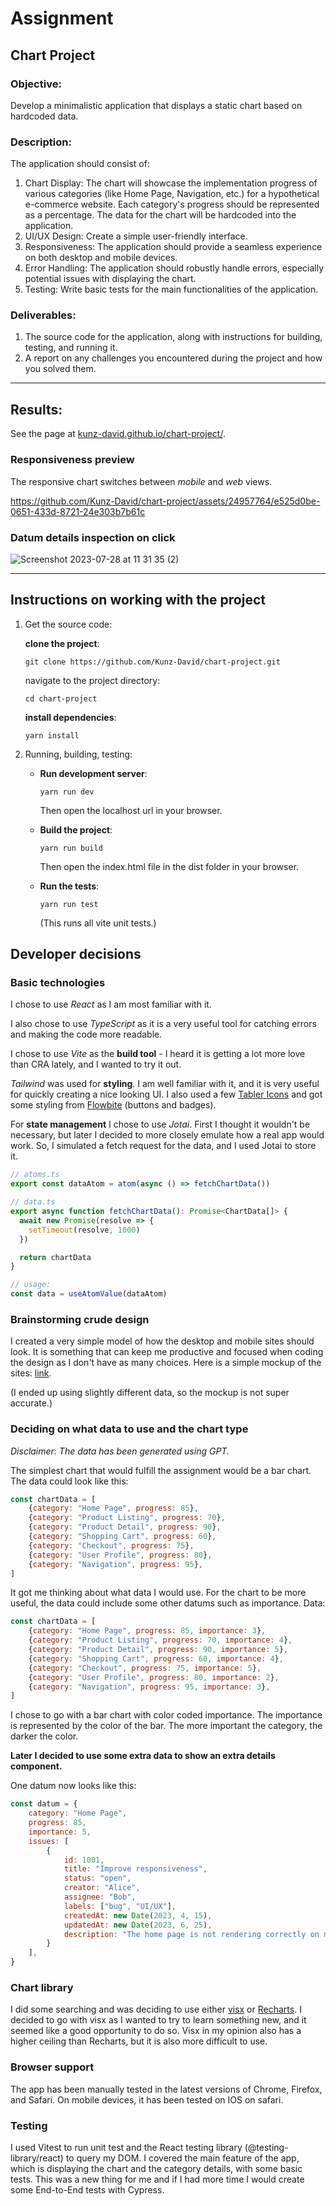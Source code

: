 # Assignment

## Chart Project

### Objective:

Develop a minimalistic application that displays a static chart based on hardcoded data.

### Description:

The application should consist of:

1) Chart Display: The chart will showcase the implementation progress of various categories (like Home Page, Navigation,
   etc.) for a hypothetical e-commerce website. Each category's progress should be represented as a percentage. The data
   for the chart will be hardcoded into the application.
2) UI/UX Design: Create a simple user-friendly interface.
3) Responsiveness: The application should provide a seamless experience on both desktop and mobile devices.
4) Error Handling: The application should robustly handle errors, especially potential issues with displaying the chart.
5) Testing: Write basic tests for the main functionalities of the application.

### Deliverables:

1) The source code for the application, along with instructions for building, testing, and running it.
2) A report on any challenges you encountered during the project and how you solved them.

---

## Results:

See the page at [kunz-david.github.io/chart-project/](kunz-david.github.io/chart-project/).

### Responsiveness preview
The responsive chart switches between *mobile* and *web* views.

https://github.com/Kunz-David/chart-project/assets/24957764/e525d0be-0651-433d-8721-24e303b7b61c

### Datum details inspection on click
![Screenshot 2023-07-28 at 11 31 35 (2)](https://github.com/Kunz-David/chart-project/assets/24957764/fc1e8fbe-1afe-43ef-aa46-2ab55f621566)

---

## Instructions on working with the project

1) Get the source code:

   **clone the project**:
    ```
    git clone https://github.com/Kunz-David/chart-project.git
    ```
   navigate to the project directory:
    ```
    cd chart-project
    ```

   **install dependencies**:
    ```
    yarn install
    ```

2) Running, building, testing:

    - **Run development server**:
        ```
       yarn run dev
       ```
      Then open the localhost url in your browser.

    - **Build the project**:
        ```
       yarn run build
        ```
      Then open the index.html file in the dist folder in your browser.

    - **Run the tests**:
        ```
        yarn run test
        ```
      (This runs all vite unit tests.)

## Developer decisions

### Basic technologies

I chose to use _React_ as I am most familiar with it.

I also chose to use _TypeScript_ as it is a very useful tool for catching errors and making the code more readable.

I chose to use _Vite_ as the **build tool** - I heard it is getting a lot more love than CRA lately, and I wanted to try
it
out.

_Tailwind_ was used for **styling**. I am well familiar with it, and it is very useful for quickly creating a nice
looking UI. I also used a few [Tabler Icons](https://tabler.io/icons) and got some styling from [Flowbite](https://flowbite.com/) (buttons and badges). 

For **state management** I chose to use _Jotai_. First I thought it wouldn't be necessary, but later I decided to more
closely emulate how a real app would work. So, I simulated a fetch request for the data, and I used Jotai to store it.

```ts
// atoms.ts
export const dataAtom = atom(async () => fetchChartData())

// data.ts
export async function fetchChartData(): Promise<ChartData[]> {
  await new Promise(resolve => {
    setTimeout(resolve, 1000)
  })

  return chartData
}

// usage:
const data = useAtomValue(dataAtom)
```

### Brainstorming crude design

I created a very simple model of how the desktop and mobile sites should look.
It is something that can keep me productive and focused when coding the design as I don't have as many choices.
Here is a simple mockup of the sites: [link](https://chart-project.my.canva.site/).

(I ended up using slightly different data, so the mockup is not super accurate.)

### Deciding on what data to use and the chart type

_Disclaimer:
_The data has been generated using GPT.__

The simplest chart that would fulfill the assignment would be a bar chart. The data could look like this:

```js
const chartData = [
    {category: "Home Page", progress: 85},
    {category: "Product Listing", progress: 70},
    {category: "Product Detail", progress: 90},
    {category: "Shopping Cart", progress: 60},
    {category: "Checkout", progress: 75},
    {category: "User Profile", progress: 80},
    {category: "Navigation", progress: 95},
]
```

It got me thinking about what data I would use. For the chart to be more useful, the data could include some other
datums such as importance.
Data:

```js
const chartData = [
    {category: "Home Page", progress: 85, importance: 3},
    {category: "Product Listing", progress: 70, importance: 4},
    {category: "Product Detail", progress: 90, importance: 5},
    {category: "Shopping Cart", progress: 60, importance: 4},
    {category: "Checkout", progress: 75, importance: 5},
    {category: "User Profile", progress: 80, importance: 2},
    {category: "Navigation", progress: 95, importance: 3},
]
```

I chose to go with a bar chart with color coded importance. The importance is represented by the color of the bar. The
more important the category, the darker the color.

**Later I decided to use some extra data to show an extra details component.**

One datum now looks like this:

```js
const datum = {
    category: "Home Page",
    progress: 85,
    importance: 5,
    issues: [
        {
            id: 1001,
            title: "Improve responsiveness",
            status: "open",
            creator: "Alice",
            assignee: "Bob",
            labels: ["bug", "UI/UX"],
            createdAt: new Date(2023, 4, 15),
            updatedAt: new Date(2023, 6, 25),
            description: "The home page is not rendering correctly on mobile devices."
        }
    ],
}
```

### Chart library

I did some searching and was deciding to use either [visx](https://airbnb.io/visx/)
or [Recharts](https://recharts.org/en-US/).
I decided to go with visx as I wanted to try to learn something new, and it seemed like a good opportunity to do so.
Visx in my opinion also has a higher ceiling than Recharts, but it is also more difficult to use.

### Browser support

The app has been manually tested in the latest versions of Chrome, Firefox, and Safari. On mobile devices, it has been
tested on IOS on safari.

### Testing

I used Vitest to run unit test and the React testing library (@testing-library/react) to query my DOM. I covered the main
feature of the app, which is displaying the chart and the category details, with some basic tests. This was a new thing for me and if I had more time 
I would create some End-to-End tests with Cypress.
